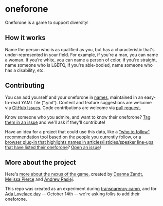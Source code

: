 oneforone
=========
Oneforone is a game to support diversity! 

How it works
---
Name the person who is as qualified as you, but has a characteristic that's under-represented in your field. For example, if you're a man, you can name a woman. If you're white, you can name a person of color, if you're straight, name someone who is LGBTQ, if you're able-bodied, name someone who has a disability, etc. 

Contributing
---
You can add yourself and your oneforone in [names](https://github.com/techladymafia/oneforone/blob/master/names.yml), maintained in an easy-to-read YAML file (".yml"). Content and feature suggestions are welcome via [GitHub Issues](https://github.com/techladymafia/oneforone/issues/new). Code contributions are welcome via [pull request](https://github.com/techladymafia/oneforone/compare).

Know someone who you admire, and want to know their oneforone? [Tag them in an issue](https://github.com/techladymafia/oneforone/issues/new) and we'll ask if they'll contribute!

Have an idea for a project that could use this data, like a ["who to follow" recommendation tool](https://github.com/techladymafia/oneforone/issues/8) based on the people you currently follow, or [a browser plug-in that highlights names in articles/listicles/speaker line-ups that have listed their oneforone](https://github.com/techladymafia/oneforone/issues/9)? [Open an issue](https://github.com/techladymafia/oneforone/issues/new)!


More about the project
---
Here's [more about the nexus of the game](http://www.forbes.com/sites/deannazandt/2012/07/09/a-challenge-to-digital-influencers-join-the-one4one-game/), created by [Deanna Zandt](https://twitter.com/Deanna), [Melissa Pierce](https://twitter.com/melissapierce) and [Andrew Rasiej](https://twitter.com/Rasiej).

This repo was created as an experiment during [transparency camp](http://transparencycamp.org/), and for [Ada Lovelace day](http://findingada.com/) -- October 14th -- we're asking folks to add their oneforone.
